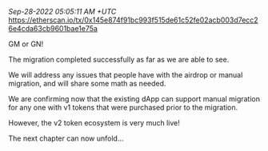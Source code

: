 _Sep-28-2022 05:05:11 AM +UTC_\
https://etherscan.io/tx/0x145e874f91bc993f515de61c52fe02acb003d7ecc26e4cda63cb9601bae1e75a

GM or GN!

The migration completed successfully as far as we are able to see.

We will address any issues that people have with the airdrop or manual migration, and will share some math as needed.

We are confirming now that the existing dApp can support manual migration for any one with v1 tokens that were purchased prior to the migration.

However, the v2 token ecosystem is very much live!

The next chapter can now unfold...
